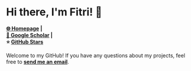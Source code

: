 # Hi there, I'm Fitri! 👋  
**[🌐 Homepage](https://fitriahasan.github.io/) |  
[📖 Google Scholar](https://scholar.google.com/citations?hl=id&user=X2sZISEAAAAJ) |  
⭐ [GitHub Stars](https://github.com/fitriahasan?tab=stars)**  

Welcome to my GitHub! If you have any questions about my projects, feel free to **[send me an email](mailto:hi.fitri@umpapua.ac.id)**.  
